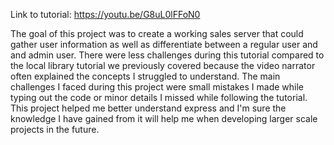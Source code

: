 Link to tutorial: https://youtu.be/G8uL0lFFoN0

The goal of this project was to create a working sales server that could gather user information as well as differentiate between a regular user and and admin user. 
There were less challenges during this tutorial compared to the local library tutorial we previously covered because the video narrator often explained the concepts I struggled to understand.
The main challenges I faced during this project were small mistakes I made while typing out the code or minor details I missed while following the tutorial. This project helped me better understand express
and I'm sure the knowledge I have gained from it will help me when developing larger scale projects in the future.
